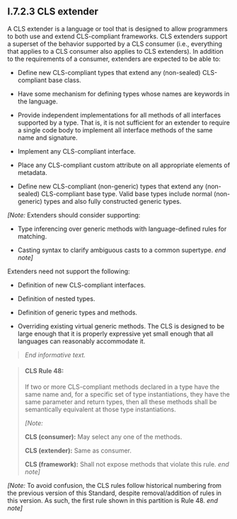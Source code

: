 ## I.7.2.3 CLS extender

A CLS extender is a language or tool that is designed to allow programmers to both use and extend CLS-compliant frameworks. CLS extenders support a superset of the behavior supported by a CLS consumer (i.e., everything that applies to a CLS consumer also applies to CLS extenders). In addition to the requirements of a consumer, extenders are expected to be able to:

 * Define new CLS-compliant types that extend any (non-sealed) CLS-compliant base class.

 * Have some mechanism for defining types whose names are keywords in the language.

 * Provide independent implementations for all methods of all interfaces supported by a type. That is, it is not sufficient for an extender to require a single code body to implement all interface methods of the same name and signature.

 * Implement any CLS-compliant interface.

 * Place any CLS-compliant custom attribute on all appropriate elements of metadata.

 * Define new CLS-compliant (non-generic) types that extend any (non-sealed) CLS-compliant base type. Valid base types include normal (non-generic) types and also fully constructed generic types.

_[Note:_ Extenders should consider supporting:

 * Type inferencing over generic methods with language-defined rules for matching.

 * Casting syntax to clarify ambiguous casts to a common supertype. _end note]_

Extenders need not support the following:

 * Definition of new CLS-compliant interfaces.

 * Definition of nested types.

 * Definition of generic types and methods.

 * Overriding existing virtual generic methods. The CLS is designed to be large enough that it is properly expressive yet small enough that all languages can reasonably accommodate it.

> _End informative text._

> #### CLS Rule 48:
>
> If two or more CLS-compliant methods declared in a type have the same name and, for a specific set of type instantiations, they have the same parameter and return types, then all these methods shall be semantically equivalent at those type instantiations.
>
> _[Note:_
>
> **CLS (consumer):** May select any one of the methods.
>
> **CLS (extender):** Same as consumer.
>
> **CLS (framework):** Shall not expose methods that violate this rule. _end note]_

_[Note:_ To avoid confusion, the CLS rules follow historical numbering from the previous version of this Standard, despite removal/addition of rules in this version. As such, the first rule shown in this partition is Rule 48. _end note]_
